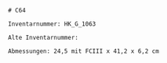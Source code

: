 
            # C64
    
            Inventarnummer: HK_G_1063
    
            Alte Inventarnummer: 
    
            Abmessungen: 24,5 mit FCIII x 41,2 x 6,2 cm
            